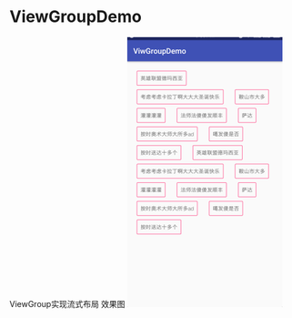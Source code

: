 # ViewGroupDemo
ViewGroup实现流式布局
效果图
![image.png](https://github.com/chenzhikaizg/ViewGroupDemo/blob/master/app/src/main/res/mipmap-xhdpi/viewgroup.png)
